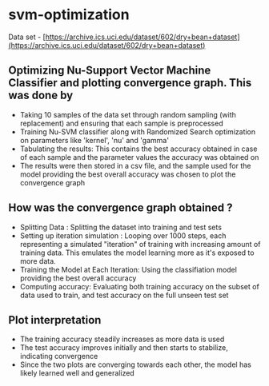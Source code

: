 # svm-optimization

Data set - [https://archive.ics.uci.edu/dataset/602/dry+bean+dataset](https://archive.ics.uci.edu/dataset/602/dry+bean+dataset)

## Optimizing Nu-Support Vector Machine Classifier and plotting convergence graph. This was done by 
- Taking 10 samples of the data set through random sampling (with replacement) and ensuring that each sample is preprocessed
- Training Nu-SVM classifier along with Randomized Search optimization on parameters like 'kernel', 'nu' and 'gamma'
- Tabulating the results: This contains the best accuracy obtained in case of each sample and the parameter values the accuracy was obtained on
- The results were then stored in a csv file, and the sample used for the model providing the best overall accuracy was chosen to plot the convergence graph

## How was the convergence graph obtained ? 
- Splitting Data : Splitting the dataset into training and test sets
- Setting up iteration simulation : Looping over 1000 steps, each representing a simulated "iteration" of training with increasing amount of training data. This emulates the model learning more as it's exposed to more data.
- Training the Model at Each Iteration: Using the classifiation model providing the best overall accuracy
- Computing accuracy: Evaluating both training accuracy on the subset of data used to train, and test accuracy on the full unseen test set

## Plot interpretation 
- The training accuracy steadily increases as more data is used
- The test accuracy improves initially and then starts to stabilize, indicating convergence
- Since the two plots are converging towards each other, the model has likely learned well and generalized 
